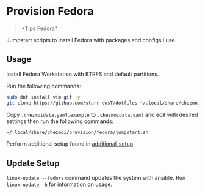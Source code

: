 # Provision Fedora
> \*Tips Fedora\*

Jumpstart scripts to install Fedora with packages and configs I use.

## Usage

Install Fedora Workstation with BTRFS and default partitions.

Run the following commands:

```bash
sudo dnf install vim git -y
git clone https://github.com/starr-dusT/dotfiles ~/.local/share/chezmoi 
```

Copy `.chezmoidata.yaml.example` to `.chezmoidata.yaml` and edit with desired settings then run the following commands:

```bash
~/.local/share/chezmoi/provision/fedora/jumpstart.sh
```

Perform additional setup found in [additional-setup](additional-setup.md)

## Update Setup

`linux-update --fedora` command updates the system with ansible. Run `linux-update -h` for information on usage.
